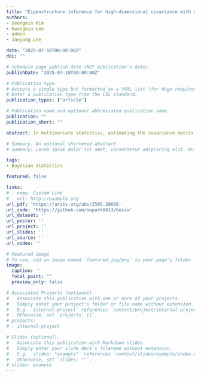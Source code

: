```yaml
---
title: "Eigenstructure inference for high-dimensional covariance with generalized shrinkage inverse-Wishart prior (submitted)"
authors:
- Seongmin Kim
- Kwangmin Lee
- admin
- Jaeyong Lee

date: "2025-07-10T00:00:00Z"
doi: ""

# Schedule page publish date (NOT publication's date).
publishDate: "2025-07-10T00:00:00Z"

# Publication type.
# Accepts a single type but formatted as a YAML list (for Hugo requirements).
# Enter a publication type from the CSL standard.
publication_types: ["article"]

# Publication name and optional abbreviated publication name.
publication: ""
publication_short: ""

abstract: In multivariate statistics, estimating the covariance matrix is essential for understanding the interdependence among variables. In high-dimensional settings, the eigenstructure of the sample covariance is known to be inconsistent. The inverse-Wishart prior, a standard choice for Bayesian covariance estimation, also suffers from posterior inconsistency. To address eigenvalue dispersion in high-dimensional settings, the shrinkage inverse-Wishart (SIW) prior has been proposed. Despite its conceptual appeal and empirical success, the asymptotic justification remains limited. We propose a generalized shrinkage inverse-Wishart (gSIW) prior for high-dimensional covariance modeling. By extending the SIW framework, the gSIW prior accommodates a broader class of prior distributions and facilitates theoretical analysis under specific parameter choices. Under the spiked covariance assumption, we establish the asymptotic behavior of the posterior distribution for both eigenvalues and eigenvectors by directly evaluating the posterior expectations for two parameter choices. This direct evaluation provides insights into the large-sample behavior of the posterior not attainable through general posterior asymptotic theorems. Simulation studies illustrate that the proposed prior provides accurate estimation of the eigenstructure, particularly for spiked eigenvalues, achieving narrower credible intervals and higher coverage probabilities compared to existing methods. For spiked eigenvectors, its performance is comparable to competing approaches, including the sample covariance.

# Summary. An optional shortened abstract.
# summary: Lorem ipsum dolor sit amet, consectetur adipiscing elit. Duis posuere tellus ac convallis placerat. Proin tincidunt magna sed ex sollicitudin condimentum.

tags:
- Bayesian Statistics

featured: false

links:
# - name: Custom Link
#   url: http://example.org
url_pdf: 'https://arxiv.org/abs/2505.20668'
url_code: 'https://github.com/swpark0413/besiw'
url_dataset: ''
url_poster: ''
url_project: ''
url_slides: ''
url_source: ''
url_video: ''

# Featured image
# To use, add an image named `featured.jpg/png` to your page's folder. 
image:
  caption: ''
  focal_point: ""
  preview_only: false

# Associated Projects (optional).
#   Associate this publication with one or more of your projects.
#   Simply enter your project's folder or file name without extension.
#   E.g. `internal-project` references `content/project/internal-project/index.md`.
#   Otherwise, set `projects: []`.
# projects:
# - internal-project

# Slides (optional).
#   Associate this publication with Markdown slides.
#   Simply enter your slide deck's filename without extension.
#   E.g. `slides: "example"` references `content/slides/example/index.md`.
#   Otherwise, set `slides: ""`.
# slides: example
---
```


<!-- # This work is driven by the results in my [previous paper](/publication/conference-paper/) on LLMs. -->

<!-- # {{% callout note %}}
# Create your slides in Markdown - click the *Slides* button to check out the example.
# {{% /callout %}} -->

<!-- Add the publication's **full text** or **supplementary notes** here. You can use rich formatting such as including [code, math, and images](https://docs.hugoblox.com/content/writing-markdown-latex/). -->
